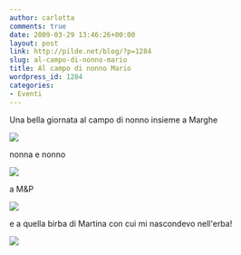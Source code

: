 ```yaml
---
author: carlotta
comments: true
date: 2009-03-29 13:46:26+00:00
layout: post
link: http://pilde.net/blog/?p=1284
slug: al-campo-di-nonno-mario
title: Al campo di nonno Mario
wordpress_id: 1284
categories:
- Eventi
---
```


[](http://None)Una bella giornata al campo di nonno insieme a Marghe

![](http://pilde.net/blog/wp-content/uploads/2009/04/campo_marghe2.jpg)

nonna e nonno[](http://None)

![](http://pilde.net/blog/wp-content/uploads/2009/04/campo_nonni.jpg)

a M&P

![](http://pilde.net/blog/wp-content/uploads/2009/04/campo_noi.jpg)

e a quella birba di Martina con cui mi nascondevo nell'erba!

[![](http://pilde.net/blog/wp-content/uploads/2009/04/prato.jpg)](http://None)
